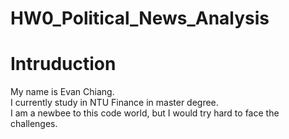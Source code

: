 # HW0_Political_News_Analysis

# Intruduction 
My name is Evan Chiang.  
I currently study in NTU Finance in master degree.   
I am a newbee to this code world, but I would try hard to face the challenges.  

